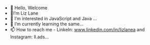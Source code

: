 - 👋 Hello, Welcome
- 💞️I’m Liz Lane
- 👀 I’m interested in JavaScript and Java ...
- 🌱 I’m currently learning the same...
- 📫 How to reach me - LinkeIn: www.linkedin.com/in/lizlanea and Instagram: ll.ads...

<!---
Laneads/Laneads is a ✨ special ✨ repository because its `README.md` (this file) appears on your GitHub profile.
You can click the Preview link to take a look at your changes.
--->
